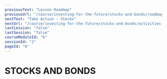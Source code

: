```yaml
---
previousText: "Lesson Roadmap"
previousUrl: "/course/investing-for-the-future/stocks-and-bonds/roadmap"
nextText: "Take Action - Stocks"
nextUrl: "/course/investing-for-the-future/stocks-and-bonds/activities-stocks"
lastLession: "false"
lastSession: "false"
courseModuleId: "6"
sessionId: "2"
pageId: "6"
---
```



# STOCKS AND BONDS

<sparkle-animation-player src="./animation1/m4l3_part1.js" composition="6F53CC10F2C81940927BA93AF8372292"></sparkle-animation-player>
